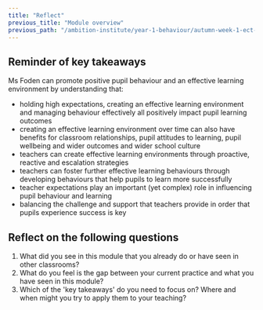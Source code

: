 ```yaml
---
title: "Reflect"
previous_title: "Module overview"
previous_path: "/ambition-institute/year-1-behaviour/autumn-week-1-ect-module-overview"
---
```


## Reminder of key takeaways

Ms Foden can promote positive pupil behaviour and an effective learning environment
by understanding that:

- holding high expectations, creating an effective learning environment and managing behaviour effectively all positively impact pupil learning outcomes
- creating an effective learning environment over time can also have benefits for classroom relationships, pupil attitudes to learning, pupil wellbeing and wider outcomes and wider school culture
- teachers can create effective learning environments through proactive, reactive and escalation strategies
- teachers can foster further effective learning behaviours through developing behaviours that help pupils to learn more successfully
- teacher expectations play an important (yet complex) role in influencing pupil behaviour and learning
- balancing the challenge and support that teachers provide in order that pupils experience success is key

## Reflect on the following questions

1. What did you see in this module that you already do or have seen in other classrooms?
2. What do you feel is the gap between your current practice and what you have seen in this module?
3. Which of the 'key takeaways' do you need to focus on? Where and when might you try to apply them to your teaching?
